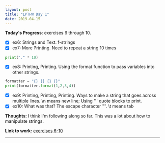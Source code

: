 ```yaml
---
layout: post
title: "LPTHW Day 1"
date: 2019-04-15
---
```


**Today's Progress**: exercises 6 through 10. 
- [x] ex6: Strings and Text. f-strings
- [x] ex7: More Printing. Need to repeat a string 10 times

```python
print("." * 10)
```

- [x] ex8: Printing, Printing. Using the format function to pass variables into other strings.

```python
formatter = "{} {} {} {}"
print(formatter.format(1,2,3,4))
```

- [x] ex9: Printing, Printing, Printing. Ways to make a string that goes across multiple lines. \n means new line; Using ''' quote blocks to print.
- [x] ex10: What was that? The escape character "\". \t means tab

**Thoughts:** I think I'm following along so far. This was a lot about how to manipulate strings.   

**Link to work:** [exercises 6-10](https://github.com/scottfontenot/py-lpthw)

<hr />
